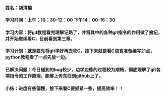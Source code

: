 #### 姓名：胡清楠
#### 学习时间：上午：10：30-12：00 下午14：00-16：30
#### 学习内容：将git教程看完理解记熟了，并将其中的各种git指令的作用做了摘记，并开始继续看C，目前看到第三章。
#### 学习计划：就是要先将git学好再去攻C，接下来就是看C语言准备编写21点，python教程看了一点先放一边。
#### 已解决问题：今日碰到的bug较少，边学边练的过程较为顺畅，彻底理解了git各项指令的工作原理，能够上传东西到github上了。
#### 小结：进度有些偏慢，接下来看C要抓紧一些，提高效率！！